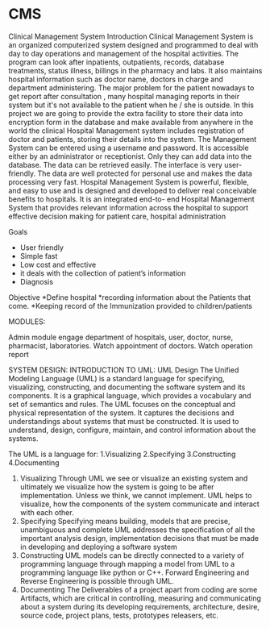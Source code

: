 # CMS
Clinical Management System
Introduction 
Clinical Management System is an organized computerized system designed and programmed to deal with day to day operations and management of the hospital activities. The program can look after inpatients, outpatients, records, database treatments, status illness, billings in the pharmacy and labs. It also maintains hospital information such as doctor name, doctors in charge and department administering. The major problem for the patient nowadays to get report after consultation , many hospital managing reports in their system but it's not available to the patient when he / she is outside. In this project we are going to provide the extra facility to store their data into encryption form in the database and make available from anywhere in the world the clinical Hospital Management system includes registration of doctor and patients, storing their details into the system. The Management System can be entered using a username and password. It is accessible either by an administrator or receptionist. Only they can add data into the database. The data can be retrieved easily. The interface is very user-friendly. The data are well protected for personal use and makes the data processing very fast. Hospital Management System is powerful, flexible, and easy to use and is designed and developed to deliver real conceivable benefits to hospitals. It is an integrated end-to- end Hospital Management System that provides relevant information across the hospital to support effective decision making for patient care, hospital administration

Goals
* User friendly
* Simple fast
* Low cost and effective
* it deals with the collection of patient’s information
* Diagnosis

Objective
*Define hospital
*recording information about the Patients that come. 
*Keeping record of the Immunization provided to children/patients

MODULES: 

Admin module
engage department of hospitals, user, doctor, nurse, pharmacist, laboratories. Watch appointment of doctors. Watch operation report




SYSTEM DESIGN: 
INTRODUCTION TO UML: 
UML Design
The Unified Modeling Language (UML) is a standard language for
specifying, visualizing, constructing, and documenting the software system and its
components. It is a graphical language, which provides a vocabulary and set of
semantics and rules. The UML focuses on the conceptual and physical representation of
the system. It captures the decisions and understandings about systems that must be
constructed. It is used to understand, design, configure, maintain, and control
information about the systems.

The UML is a language for:
1.Visualizing
2.Specifying
3.Constructing
4.Documenting

1. Visualizing
Through UML we see or visualize an existing system and ultimately we visualize how the system is going to be after implementation. Unless we think, we cannot implement. UML helps to visualize, how the components of the system communicate and interact with each other.
2. Specifying
Specifying means building, models that are precise, unambiguous and complete
UML addresses the specification of all the important analysis design, implementation decisions that must be made in developing and deploying a software system
3. Constructing
UML models can be directly connected to a variety of programming language through mapping a model from UML to a programming language like python or C++. Forward Engineering and Reverse Engineering is possible through UML.
4. Documenting
The Deliverables of a project apart from coding are some Artifacts, which are critical in controlling, measuring and communicating about a system during its developing requirements, architecture, desire, source code, project plans, tests, prototypes releasers, etc.
